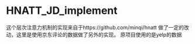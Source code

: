 # HNATT_JD_implement
这个层次注意力机制的实现来自于https://github.com/minqi/hnatt
做了一定的改动，这里是使用京东评论的数据做了另外的实现。
原项目使用的是yelp的数据